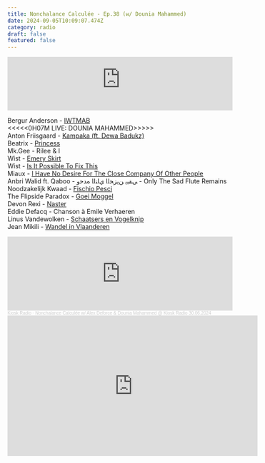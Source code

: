 ```yaml
---
title: Nonchalance Calculée - Ep.38 (w/ Dounia Mahammed)
date: 2024-09-05T10:09:07.474Z
category: radio
draft: false
featured: false
---
```

<iframe width="100%" height="120" src="https://player-widget.mixcloud.com/widget/iframe/?hide_cover=1&light=1&feed=%2FKioskRadio%2Fnonchalance-calcul%25C3%25A9e-w-alex-deforce-dounia-mahammed-kiosk-radio-30062024%2F" frameborder="0" ></iframe>

B﻿ergur Anderson - [IWTMAB](https://futuraresistenza.bandcamp.com/album/unisong)\
<<<<<0H07M LIVE: DOUNIA MAHAMMED>>>>> \
A﻿nton Friisgaard - [Kampaka (ft. Dewa Badukz)](https://stroomtv.bandcamp.com/album/teratai-kande)\
B﻿eatrix - [Princess](https://kontakt.bandcamp.com/album/beatrix)\
M﻿k.Gee - Rilee & I\
W﻿ist - [Emery Skirt](https://stroomtv.bandcamp.com/album/eleventh-hour)\
W﻿ist - [Is It Possible To Fix This](https://stroomtv.bandcamp.com/album/eleventh-hour)\
M﻿iaux - [I Have No Desire For The Close Company Of Other People](https://miaux.bandcamp.com/album/never-coming-back)\
A﻿nbri Walid ft. Qaboo - ﻰﻘﺒﻳ ﻦﻳﺰﺤﻟﺍ يﺎﻨﻟﺍ هﺪﺣﻭ - Only The Sad Flute Remains\
N﻿oodzakelijk Kwaad - [Fischio Pesci](https://rotkat.bandcamp.com/album/morsen-met-mensen-deel-1)\
T﻿he Flipside Paradox - [Goei Moggel](https://zesdekolonne.bandcamp.com/album/vol-1)\
D﻿evon Rexi - [Naster](https://devonrexiband.bandcamp.com/track/naster)\
E﻿ddie Defacq - Chanson à Emile Verhaeren\
L﻿inus Vandewolken - [Schaatsers en Vogelknip](https://morctapes.bandcamp.com/album/oude-geuze-uit-niemandaal)\
J﻿ean Mikili - [Wandel in Vlaanderen](https://jeanmikili.bandcamp.com/album/un-homme-blanc)

<iframe width="100%" height="166" scrolling="no" frameborder="no" allow="autoplay" src="https://w.soundcloud.com/player/?url=https%3A//api.soundcloud.com/tracks/1861552197&color=%23101a27&auto_play=false&hide_related=false&show_comments=true&show_user=true&show_reposts=false&show_teaser=true"></iframe><div style="font-size: 10px; color: #cccccc;line-break: anywhere;word-break: normal;overflow: hidden;white-space: nowrap;text-overflow: ellipsis; font-family: Interstate,Lucida Grande,Lucida Sans Unicode,Lucida Sans,Garuda,Verdana,Tahoma,sans-serif;font-weight: 100;"><a href="https://soundcloud.com/kioskradio" title="Kiosk Radio" target="_blank" style="color: #cccccc; text-decoration: none;">Kiosk Radio</a> · <a href="https://soundcloud.com/kioskradio/nonchalance-calculee-362598844" title="Nonchalance Calculée w/ Alex Deforce &amp; Dounia Mahammed @ Kiosk Radio 30.06.2024" target="_blank" style="color: #cccccc; text-decoration: none;">Nonchalance Calculée w/ Alex Deforce &amp; Dounia Mahammed @ Kiosk Radio 30.06.2024</a></div>

<iframe width="560" height="315" src="https://www.youtube.com/embed/OdrvlmM2LXQ?si=oQZZUcYie0-yo6BJ" title="YouTube video player" frameborder="0" allow="accelerometer; autoplay; clipboard-write; encrypted-media; gyroscope; picture-in-picture; web-share" referrerpolicy="strict-origin-when-cross-origin" allowfullscreen></iframe>